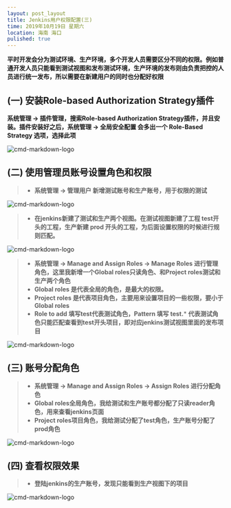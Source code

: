 ```yaml
---
layout: post_layout
title: Jenkins用户权限配置(三)
time: 2019年10月19日 星期六
location: 海南 海口
pulished: true
---
```


**平时开发会分为测试环境、生产环境，多个开发人员需要区分不同的权限。例如普通开发人员只能看到测试视图和发布测试环境，生产环境的发布则由负责把控的人员进行统一发布，所以需要在新建用户的同时也分配好权限**

## (一) 安装Role-based Authorization Strategy插件

**系统管理 -> 插件管理，搜索Role-based Authorization Strategy插件，并且安装。插件安装好之后，系统管理 -> 全局安全配置 会多出一个 Role-Based Strategy 选项，选择此项**

![cmd-markdown-logo](https://licaibo.github.io/assets/img/jenkins-security-1.jpg)


## (二) 使用管理员账号设置角色和权限

> * **系统管理 -> 管理用户 新增测试账号和生产账号，用于权限的测试**

![cmd-markdown-logo](https://licaibo.github.io/assets/img/jenkins-security-3.jpg)

> * **在jenkins新建了测试和生产两个视图。在测试视图新建了工程 test开头的工程，生产新建 prod 开头的工程，为后面设置权限的时候进行规则匹配。**

![cmd-markdown-logo](https://licaibo.github.io/assets/img/jenkins-security-2.jpg)

> * **系统管理 -> Manage and Assign Roles -> Manage Roles 进行管理角色，这里我新增一个Global roles只读角色、和Project roles测试和生产两个角色**
> * **Global roles 是代表全局的角色，是最大的权限。**
> * **Project roles 是代表项目角色，主要用来设置项目的一些权限，要小于Global roles**
> * **Role to add 填写test代表测试角色，Pattern 填写 test.*** **代表测试角色只能匹配查看到test开头项目，即对应jenkins测试视图里面的发布项目**
   
![cmd-markdown-logo](https://licaibo.github.io/assets/img/jenkins-security-4.jpg)


## (三) 账号分配角色
> * **系统管理 -> Manage and Assign Roles -> Assign Roles 进行分配角色**
> * **Global roles全局角色，我给测试和生产账号都分配了只读reader角色，用来查看jenkins页面**
> * **Project roles项目角色，我给测试分配了test角色，生产账号分配了prod角色**

![cmd-markdown-logo](https://licaibo.github.io/assets/img/jenkins-security-5.jpg)

## (四) 查看权限效果

> * **登陆jenkins的生产账号，发现只能看到生产视图下的项目**

![cmd-markdown-logo](https://licaibo.github.io/assets/img/jenkins-security-6.jpg)







